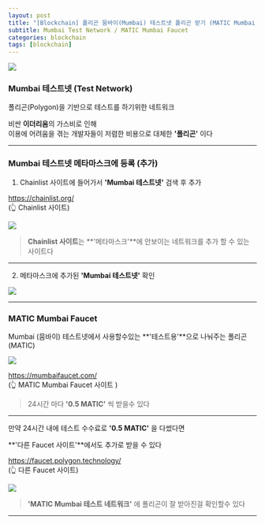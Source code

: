 ```yaml
---
layout: post
title: "[Blockchain] 폴리곤 뭄바이(Mumbai) 테스트넷 폴리곤 받기 (MATIC Mumbai Faucet) & 뭄바이 네트워크 추가"
subtitle: Mumbai Test Network / MATIC Mumbai Faucet
categories: blockchain
tags: [blockchain]
---
```


![](https://velog.velcdn.com/images/-__-/post/6103531d-d8b3-4754-bb93-2ac5528e68f3/image.png)

### Mumbai 테스트넷 (Test Network)

폴리곤(Polygon)을 기반으로 테스트를 하기위한 네트워크

비싼 **이더리움**의 가스비로 인해<br>
이용에 어려움을 겪는 개발자들이 저렴한 비용으로 대체한 **'폴리곤'** 이다

---

### Mumbai 테스트넷 메타마스크에 등록 (추가)

1. Chainlist 사이트에 들어가서 **'Mumbai 테스트넷'** 검색 후 추가

<https://chainlist.org/><br>
(👆 Chainlist 사이트)

![](https://velog.velcdn.com/images/-__-/post/b449e609-1c2e-4de6-8da7-5e14c28f2c1f/image.png)

> **Chainlist 사이트**는 **'메타마스크'**에 안보이는 네트워크를 추가 할 수 있는 사이트다

---

2. 메타마스크에 추가된 **'Mumbai 테스트넷'** 확인

![](https://velog.velcdn.com/images/-__-/post/6cc7badf-2a96-4e81-a24d-7479fc3ca560/image.png)

---

### MATIC Mumbai Faucet

Mumbai (뭄바이) 테스트넷에서 사용할수있는 **'테스트용'**으로 나눠주는 폴리곤 (MATIC)

![](https://velog.velcdn.com/images/-__-/post/d10f9500-6fdf-45f6-af0b-303aaa9b9f07/image.png)

<https://mumbaifaucet.com/><br>
(👆 MATIC Mumbai Faucet 사이트 )

> 24시간 마다 **'0.5 MATIC'** 씩 받을수 있다

---

만약 24시간 내에 테스트 수수료로 **'0.5 MATIC'** 을 다썼다면

**'다른 Faucet 사이트'**에서도 추가로 받을 수 있다

<https://faucet.polygon.technology/><br>
(👆 다른 Faucet 사이트)

![](https://velog.velcdn.com/images/-__-/post/a6b76984-a228-4f3b-9ce4-9cd0f1d8a2e8/image.png)

> **'MATIC Mumbai 테스트 네트워크'** 에 폴리곤이 잘 받아진걸 확인할수 있다

---
